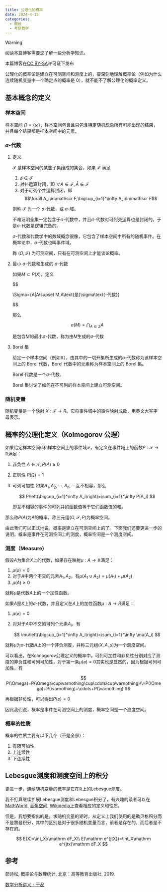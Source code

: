 ```yaml
---
title: 公理化的概率
date: 2024-4-15
categories:
  - 概统
  - 考研数学
---
```


> [!WARNING]
> 阅读本篇博客需要您了解一些分析学知识。
>
> 本篇博客在[CC BY-SA](https://creativecommons.org/licenses/by-sa/4.0/)许可证下发布

公理化的概率论是建立在可测空间和测度上的，要深刻地理解概率论（例如为什么连续随机变量中一个确定点的概率是 0），就不能不了解公理化的概率定义。

## 基本概念的定义

### 样本空间

样本空间 $\Omega=\{\omega\}$，样本空间包含且只包含特定随机现象所有可能出现的结果，并且每个结果都是样本空间中的元素。

### $\sigma$-代数

1. 定义

     $\mathscr F$ 是样本空间的某些子集组成的集合，如果 $\mathscr F$ 满足

    1. $\varnothing\in\mathscr F$
    2. 对补运算封闭，即 $\forall A\in\mathscr F,\bar A\in\mathscr F$
    3. 对于可列个并运算封闭，即 $$\forall A_i\in\mathscr F,\bigcup_{i=1}^\infty A_i\in\mathscr F$$

    则称 $\mathscr F$ 为一个 $\sigma$-代数，或 $\sigma$-域。

    不难证明全集一定包含于$\sigma$-代数中，并且$\sigma$-代数对可列交运算也是封闭的。于是$\sigma$-代数是逻辑完备的。

    $\sigma$-代数和代数学中的数域概念很像，它包含了样本空间中所有的随机事件。在概率论中，$\sigma$-代数也叫事件域。

    称 $(\Omega,\mathscr F)$ 为可测空间，只有在可测空间上才能谈论概率。

2. 最小 $\sigma$-代数和生成的 $\sigma$-代数

    如果$M\subset P(X)$，定义

    $$

    \Sigma=\{A|A\supset M,A\text{是}\sigma\text{-代数}\}

    $$

    那么

    $$
    \sigma(M)=\bigcap_{A\in \Sigma} A
    $$

    是包含$M$的最小$\sigma$-代数，称为由$M$生成的$\sigma$-代数

3. Borel 集

    给定一个样本空间（例如$\mathbb R$），由其中的一切开集所生成的$\sigma$-代数称为该样本空间上的 Borel 代数，Borel 代数中的元素称为样本空间上的 Borel 集。

    Borel 代数是一个$\sigma$-代数。

    Borel 集讨论了如何在不可列的样本空间上建立可测空间。

### 随机变量

随机变量是一个映射 $X:\mathscr F\rightarrow R$。它将事件域中的事件映射成数，用英文大写字母表示。

## 概率的公理化定义（Kolmogorov 公理）

如果给定样本空间$\Omega$和样本空间上的事件域$\mathscr F$，有定义在事件域上的函数$P:\mathscr F\rightarrow\mathbb R$满足：

1. 非负性 $A\in\mathscr F,P(A)\geq0$
2. 正则性 $P(\Omega)=1$
3. 可列可加性 如果$A_1,A_2,\cdots,A_n,\cdots$互不相容，那么

    $$
    P\left(\bigcup_{i=1}^\infty A_i\right)=\sum_{i=1}^\infty P(A_i)
    $$

    即互不相容的事件的可列并的函数值等于它们函数值的和。

那么称$P(A)$为$A$的概率，称三元组$(\Omega,\mathscr F,P)$为概率空间。

由此我们可以正式地说，概率是建立在可测空间上的了。下面我们还要更进一步的说明，概率是事件在可测空间上的测度，概率空间是一个测度空间。

### 测度（Measure)

假设$A$为集合$X$上的代数，如果存在映射$\mu:A\rightarrow\mathbb R$满足：

1. $\mu(\varnothing)=0$
2. 对于$A$中两个不交的元素$A_1,A_2$，有$\mu(A_1\cup A_2)=\mu(A_1)+\mu(A_2)$
3. $\mu(A)\geq0$

就称$\mu$是代数$A$上的一个加性函数。

如果$A$是$X$上的$\sigma$-代数，并且定义在$A$上的加性函数$\mu:A\rightarrow R$满足：

1. $\mu(\varnothing)=0$
2. 对对于$A$中不交的可列个元素$A_i$，有

    $$
    \mu\left(\bigcup_{i=1}^\infty A_i\right)=\sum_{i=1}^\infty \mu(A_i)
    $$

就称$\mu$为$\sigma$-代数$A$上的一个非负测度，并称三元组$(X,A,\mu)$为一个测度空间。

可以看出，在Kolmogorov公理定义的概率中，可列可加性和非负性分别对应了测度的非负性和可列可加性，对于第一条$\mu(\varnothing)=0$其实也是显然的，因为根据可列可加性，有

$$
P(\Omega)=P(\Omega\cup\varnothing\cup\cdots\cup\varnothing)\\=P(\Omega)+P(\varnothing)+\cdots+P(\varnothing)
$$

再根据非负性，可以得出$P(\varnothing)=0$

因此我们说，概率是事件在可测空间上的测度，概率空间是一个测度空间。

### 概率的性质

概率的性质主要有以下几个（不是全部）：

1. 有限可加性
2. 上连续性
3. 下连续性

## Lebesgue测度和测度空间上的积分

更进一步，连续随机变量的概率是它在$\mathbb R$上的Lebesgue测度。

我不打算继续扩展Lebesgue测度和Lebesgue积分了，有兴趣的读者可以在
[MathWorld](https://mathworld.wolfram.com/LebesgueMeasure.html),
[香蕉空间](https://www.bananaspace.org/wiki/%E8%AE%B2%E4%B9%89:%E6%95%B0%E5%AD%A6%E5%88%86%E6%9E%90/%E6%B5%8B%E5%BA%A6%E7%A9%BA%E9%97%B4%E4%B8%8A%E7%9A%84%E7%A7%AF%E5%88%86,_Beppo_Levi_%E5%AE%9A%E7%90%86),
[Wikipedia](https://en.wikipedia.org/wiki/Lebesgue_integration)上查看相应的定义和性质。

但是，我想要指出的是，求随机变量的矩时，从定义上我们使用的是勒贝格积分而不是黎曼积分，其中的区别是对于很多随机变量而言，前者是存在的，而后者是不存在的。

$$
E(X)=\int_Xx\mathrm dF_X\\
E(\mathrm e^{jtX})=\int_X\mathrm e^{jtx}\mathrm dF_X
$$

## 参考

茆诗松, 概率论与数理统计, 北京：高等教育出版社, 2019.

[数学分析讲义 - 于品](https://www.bananaspace.org/wiki/%E8%AE%B2%E4%B9%89:%E6%95%B0%E5%AD%A6%E5%88%86%E6%9E%90)
